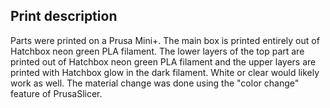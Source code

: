 ## Print description
Parts were printed on a Prusa Mini+. The main box is printed entirely out of Hatchbox neon green PLA filament. The lower layers of the top part are printed out of Hatchbox neon green PLA filament and the upper layers are printed with Hatchbox glow in the dark filament. White or clear would likely work as well. The material change was done using the "color change" feature of PrusaSlicer.
